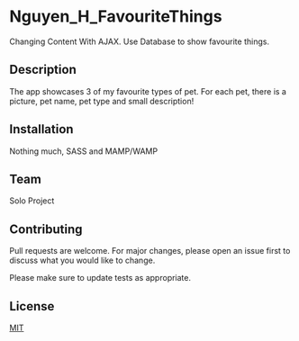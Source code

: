 # Nguyen_H_FavouriteThings
Changing Content With AJAX. Use Database to show favourite things.

## Description
The app showcases 3 of my favourite types of pet. For each pet, there is a picture, pet name, pet type and small description!

## Installation

Nothing much, SASS and MAMP/WAMP

## Team

Solo Project

## Contributing
Pull requests are welcome. For major changes, please open an issue first to discuss what you would like to change.

Please make sure to update tests as appropriate.

## License
[MIT](https://choosealicense.com/licenses/mit/)